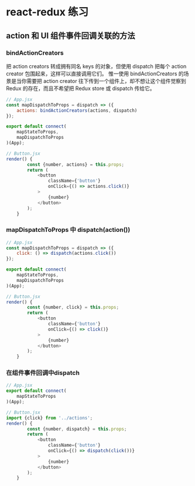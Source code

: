 # react-redux 练习 #

## action 和 UI 组件事件回调关联的方法 ##
### bindActionCreators ###
把 action creators 转成拥有同名 keys 的对象，但使用 dispatch 把每个 action creator 包围起来，这样可以直接调用它们。
惟一使用 bindActionCreators 的场景是当你需要把 action creator 往下传到一个组件上，却不想让这个组件觉察到 Redux 的存在，而且不希望把 Redux store 或 dispatch 传给它。
``` javascript
// App.jsx
const mapDispatchToProps = dispatch => ({
    actions: bindActionCreators(actions, dispatch)
});

export default connect(
    mapStateToProps,
    mapDispatchToProps
)(App);

// Button.jsx
render() {
        const {number, actions} = this.props;
        return (
            <button
                className={'button'}
                onClick={() => actions.click()}
            >
                {number}
            </button>
        );
    }
``` 

### mapDispatchToProps 中 dispatch(action()) ###
``` javascript
// App.jsx
const mapDispatchToProps = dispatch => ({
    click: () => dispatch(actions.click())
});

export default connect(
    mapStateToProps,
    mapDispatchToProps
)(App);

// Button.jsx
render() {
        const {number, click} = this.props;
        return (
            <button
                className={'button'}
                onClick={() => click()}
            >
                {number}
            </button>
        );
    }
```

### 在组件事件回调中dispatch ###
``` javascript
// App.jsx
export default connect(
    mapStateToProps
)(App);

// Button.jsx
import {click} from '../actions';
render() {
        const {number, dispatch} = this.props;
        return (
            <button
                className={'button'}
                onClick={() => dispatch(click())}
            >
                {number}
            </button>
        );
    }
```


